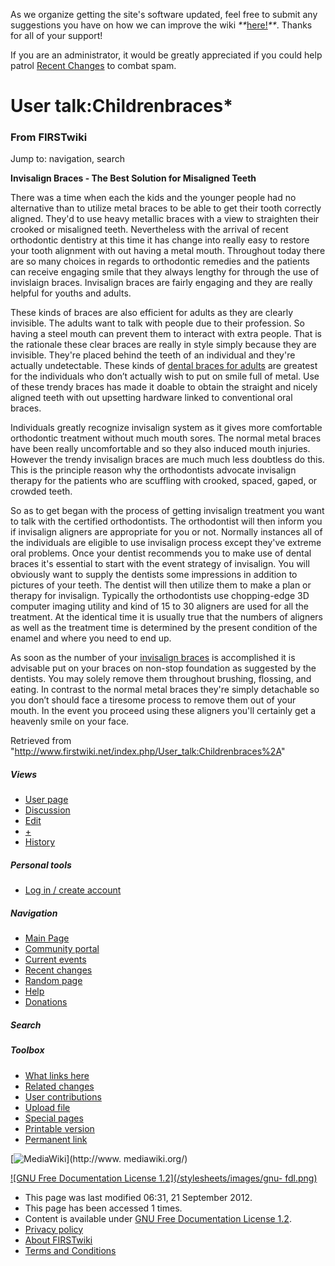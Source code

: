 As we organize getting the site's software updated, feel free to submit any
suggestions you have on how we can improve the wiki
_**_[here!](/index.php/User:Hallry/Suggestions "User:Hallry/Suggestions"
)_**_. Thanks for all of your support!

If you are an administrator, it would be greatly appreciated if you could help
patrol [Recent Changes](/index.php/Special:Recentchanges
"Special:Recentchanges" ) to combat spam.

# User talk:Childrenbraces*

### From FIRSTwiki

Jump to: navigation, search

**Invisalign Braces - The Best Solution for Misaligned Teeth**

  

There was a time when each the kids and the younger people had no alternative
than to utilize metal braces to be able to get their tooth correctly aligned.
They'd to use heavy metallic braces with a view to straighten their crooked or
misaligned teeth. Nevertheless with the arrival of recent orthodontic
dentistry at this time it has change into really easy to restore your tooth
alignment with out having a metal mouth. Throughout today there are so many
choices in regards to orthodontic remedies and the patients can receive
engaging smile that they always lengthy for through the use of invislaign
braces. Invisalign braces are fairly engaging and they are really helpful for
youths and adults.

These kinds of braces are also efficient for adults as they are clearly
invisible. The adults want to talk with people due to their profession. So
having a steel mouth can prevent them to interact with extra people. That is
the rationale these clear braces are really in style simply because they are
invisible. They're placed behind the teeth of an individual and they're
actually undetectable. These kinds of [dental braces for
adults](http://www.georgetownbraces.com/ "http://www.georgetownbraces.com/" )
are greatest for the individuals who don’t actually wish to put on smile full
of metal. Use of these trendy braces has made it doable to obtain the straight
and nicely aligned teeth with out upsetting hardware linked to conventional
oral braces.

Individuals greatly recognize invisalign system as it gives more comfortable
orthodontic treatment without much mouth sores. The normal metal braces have
been really uncomfortable and so they also induced mouth injuries. However the
trendy invisalign braces are much much less doubtless do this. This is the
principle reason why the orthodontists advocate invisalign therapy for the
patients who are scuffling with crooked, spaced, gaped, or crowded teeth.

So as to get began with the process of getting invisalign treatment you want
to talk with the certified orthodontists. The orthodontist will then inform
you if invisalign aligners are appropriate for you or not. Normally instances
all of the individuals are eligible to use invisalign process except they've
extreme oral problems. Once your dentist recommends you to make use of dental
braces it's essential to start with the event strategy of invisalign. You will
obviously want to supply the dentists some impressions in addition to pictures
of your teeth. The dentist will then utilize them to make a plan or therapy
for invisalign. Typically the orthodontists use chopping-edge 3D computer
imaging utility and kind of 15 to 30 aligners are used for all the treatment.
At the identical time it is usually true that the numbers of aligners as well
as the treatment time is determined by the present condition of the enamel and
where you need to end up.

As soon as the number of your [invisalign
braces](http://wiki.bodrico.com/index.php/User_talk:Childrenbraces005
"http://wiki.bodrico.com/index.php/User_talk:Childrenbraces005" ) is
accomplished it is advisable put on your braces on non-stop foundation as
suggested by the dentists. You may solely remove them throughout brushing,
flossing, and eating. In contrast to the normal metal braces they're simply
detachable so you don’t should face a tiresome process to remove them out of
your mouth. In the event you proceed using these aligners you'll certainly get
a heavenly smile on your face.

Retrieved from
"<http://www.firstwiki.net/index.php/User_talk:Childrenbraces%2A>"

##### Views

  * [User page](/index.php?title=User:Childrenbraces%2A&action=edit)
  * [Discussion](/index.php/User_talk:Childrenbraces%2A)
  * [Edit](/index.php?title=User_talk:Childrenbraces%2A&action=edit)
  * [+](/index.php?title=User_talk:Childrenbraces%2A&action=edit&section=new)
  * [History](/index.php?title=User_talk:Childrenbraces%2A&action=history)

##### Personal tools

  * [Log in / create account](/index.php?title=Special:Userlogin&returnto=User_talk:Childrenbraces%2A)

[](/index.php/Main_Page "Main Page" )

##### Navigation

  * [Main Page](/index.php/Main_Page)
  * [Community portal](/index.php/FIRSTwiki:Community_portal)
  * [Current events](/index.php/Current_events)
  * [Recent changes](/index.php/Special:Recentchanges)
  * [Random page](/index.php/Special:Random)
  * [Help](/index.php/FIRSTwiki:Help)
  * [Donations](/index.php/FIRSTwiki:Site_support)

##### Search



##### Toolbox

  * [What links here](/index.php/Special:Whatlinkshere/User_talk:Childrenbraces%2A)
  * [Related changes](/index.php/Special:Recentchangeslinked/User_talk:Childrenbraces%2A)
  * [User contributions](/index.php/Special:Contributions/Childrenbraces%2A)
  * [Upload file](/index.php/Special:Upload)
  * [Special pages](/index.php/Special:Specialpages)
  * [Printable version](/index.php?title=User_talk:Childrenbraces%2A&printable=yes)
  * [Permanent link](/index.php?title=User_talk:Childrenbraces%2A&oldid=774223)

[![MediaWiki](/skins/common/images/poweredby_mediawiki_88x31.png)](http://www.
mediawiki.org/)

[![GNU Free Documentation License 1.2](/stylesheets/images/gnu-
fdl.png)](http://www.gnu.org/copyleft/fdl.html)

  * This page was last modified 06:31, 21 September 2012.
  * This page has been accessed 1 times.
  * Content is available under [GNU Free Documentation License 1.2](http://www.gnu.org/copyleft/fdl.html "http://www.gnu.org/copyleft/fdl.html" ).
  * [Privacy policy](/index.php/FIRSTwiki:Privacy_policy "FIRSTwiki:Privacy policy" )
  * [About FIRSTwiki](/index.php/FIRSTwiki:About "FIRSTwiki:About" )
  * [Terms and Conditions](/index.php/FIRSTwiki:Terms_and_conditions "FIRSTwiki:Terms and conditions" )


